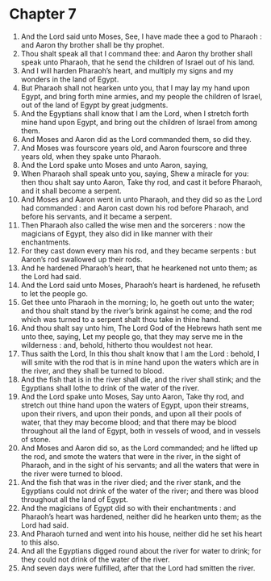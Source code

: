 # Chapter 7

1. And the Lord said unto Moses, See, I have made thee a god to Pharaoh : and Aaron thy brother shall be thy prophet.
2. Thou shalt speak all that I command thee: and Aaron thy brother shall speak unto Pharaoh, that he send the children of Israel out of his land.
3. And I will harden Pharaoh’s heart, and multiply my signs and my wonders in the land of Egypt.
4. But Pharaoh shall not hearken unto you, that I may lay my hand upon Egypt, and bring forth mine armies, and my people the children of Israel, out of the land of Egypt by great judgments.
5. And the Egyptians shall know that I am the Lord, when I stretch forth mine hand upon Egypt, and bring out the children of Israel from among them.
6. And Moses and Aaron did as the Lord commanded them, so did they.
7. And Moses was fourscore years old, and Aaron fourscore and three years old, when they spake unto Pharaoh.
8. And the Lord spake unto Moses and unto Aaron, saying,
9. When Pharaoh shall speak unto you, saying, Shew a miracle for you: then thou shalt say unto Aaron, Take thy rod, and cast it before Pharaoh, and it shall become a serpent.
10. And Moses and Aaron went in unto Pharaoh, and they did so as the Lord had commanded : and Aaron cast down his rod before Pharaoh, and before his servants, and it became a serpent.
11. Then Pharaoh also called the wise men and the sorcerers : now the magicians of Egypt, they also did in like manner with their enchantments.
12. For they cast down every man his rod, and they became serpents : but Aaron’s rod swallowed up their rods.
13. And he hardened Pharaoh’s heart, that he hearkened not unto them; as the Lord had said.
14. And the Lord said unto Moses, Pharaoh’s heart is hardened, he refuseth to let the people go.
15. Get thee unto Pharaoh in the morning; lo, he goeth out unto the water; and thou shalt stand by the river’s brink against he come; and the rod which was turned to a serpent shalt thou take in thine hand.
16. And thou shalt say unto him, The Lord God of the Hebrews hath sent me unto thee, saying, Let my people go, that they may serve me in the wilderness : and, behold, hitherto thou wouldest not hear.
17. Thus saith the Lord, In this thou shalt know that I am the Lord : behold, I will smite with the rod that is in mine hand upon the waters which are in the river, and they shall be turned to blood.
18. And the fish that is in the river shall die, and the river shall stink; and the Egyptians shall lothe to drink of the water of the river.
19. And the Lord spake unto Moses, Say unto Aaron, Take thy rod, and stretch out thine hand upon the waters of Egypt, upon their streams, upon their rivers, and upon their ponds, and upon all their pools of water, that they may become blood; and that there may be blood throughout all the land of Egypt, both in vessels of wood, and in vessels of stone.
20. And Moses and Aaron did so, as the Lord commanded; and he lifted up the rod, and smote the waters that were in the river, in the sight of Pharaoh, and in the sight of his servants; and all the waters that were in the river were turned to blood.
21. And the fish that was in the river died; and the river stank, and the Egyptians could not drink of the water of the river; and there was blood throughout all the land of Egypt.
22. And the magicians of Egypt did so with their enchantments : and Pharaoh’s heart was hardened, neither did he hearken unto them; as the Lord had said.
23. And Pharaoh turned and went into his house, neither did he set his heart to this also.
24. And all the Egyptians digged round about the river for water to drink; for they could not drink of the water of the river.
25. And seven days were fulfilled, after that the Lord had smitten the river.

